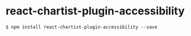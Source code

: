 # react-chartist-plugin-accessibility


```
$ npm install react-chartist-plugin-accessibility --save
```
